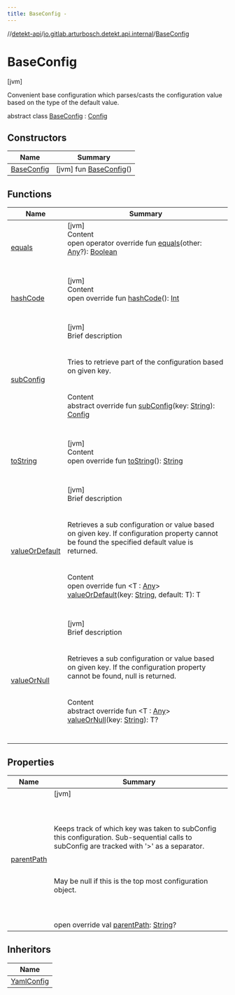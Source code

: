 ```yaml
---
title: BaseConfig -
---
```

//[detekt-api](../../index.md)/[io.gitlab.arturbosch.detekt.api.internal](../index.md)/[BaseConfig](index.md)



# BaseConfig  
 [jvm] 

Convenient base configuration which parses/casts the configuration value based on the type of the default value.

abstract class [BaseConfig](index.md) : [Config](../../io.gitlab.arturbosch.detekt.api/-config/index.md)   


## Constructors  
  
|  Name|  Summary| 
|---|---|
| [BaseConfig](-base-config.md)|  [jvm] fun [BaseConfig](-base-config.md)()   <br>


## Functions  
  
|  Name|  Summary| 
|---|---|
| [equals](../-yaml-config/-companion/index.md#kotlin/Any/equals/#kotlin.Any?/PointingToDeclaration/)| [jvm]  <br>Content  <br>open operator override fun [equals](../-yaml-config/-companion/index.md#kotlin/Any/equals/#kotlin.Any?/PointingToDeclaration/)(other: [Any](https://kotlinlang.org/api/latest/jvm/stdlib/kotlin/-any/index.html)?): [Boolean](https://kotlinlang.org/api/latest/jvm/stdlib/kotlin/-boolean/index.html)  <br><br><br>
| [hashCode](../-yaml-config/-companion/index.md#kotlin/Any/hashCode/#/PointingToDeclaration/)| [jvm]  <br>Content  <br>open override fun [hashCode](../-yaml-config/-companion/index.md#kotlin/Any/hashCode/#/PointingToDeclaration/)(): [Int](https://kotlinlang.org/api/latest/jvm/stdlib/kotlin/-int/index.html)  <br><br><br>
| [subConfig](../../io.gitlab.arturbosch.detekt.api/-config/sub-config.md)| [jvm]  <br>Brief description  <br><br><br>Tries to retrieve part of the configuration based on given key.<br><br>  <br>Content  <br>abstract override fun [subConfig](../../io.gitlab.arturbosch.detekt.api/-config/sub-config.md)(key: [String](https://kotlinlang.org/api/latest/jvm/stdlib/kotlin/-string/index.html)): [Config](../../io.gitlab.arturbosch.detekt.api/-config/index.md)  <br><br><br>
| [toString](../-yaml-config/-companion/index.md#kotlin/Any/toString/#/PointingToDeclaration/)| [jvm]  <br>Content  <br>open override fun [toString](../-yaml-config/-companion/index.md#kotlin/Any/toString/#/PointingToDeclaration/)(): [String](https://kotlinlang.org/api/latest/jvm/stdlib/kotlin/-string/index.html)  <br><br><br>
| [valueOrDefault](../../io.gitlab.arturbosch.detekt.api/-config/value-or-default.md)| [jvm]  <br>Brief description  <br><br><br>Retrieves a sub configuration or value based on given key. If configuration property cannot be found the specified default value is returned.<br><br>  <br>Content  <br>open override fun <T : [Any](https://kotlinlang.org/api/latest/jvm/stdlib/kotlin/-any/index.html)> [valueOrDefault](../../io.gitlab.arturbosch.detekt.api/-config/value-or-default.md)(key: [String](https://kotlinlang.org/api/latest/jvm/stdlib/kotlin/-string/index.html), default: T): T  <br><br><br>
| [valueOrNull](../../io.gitlab.arturbosch.detekt.api/-config/value-or-null.md)| [jvm]  <br>Brief description  <br><br><br>Retrieves a sub configuration or value based on given key. If the configuration property cannot be found, null is returned.<br><br>  <br>Content  <br>abstract override fun <T : [Any](https://kotlinlang.org/api/latest/jvm/stdlib/kotlin/-any/index.html)> [valueOrNull](../../io.gitlab.arturbosch.detekt.api/-config/value-or-null.md)(key: [String](https://kotlinlang.org/api/latest/jvm/stdlib/kotlin/-string/index.html)): T?  <br><br><br>


## Properties  
  
|  Name|  Summary| 
|---|---|
| [parentPath](index.md#io.gitlab.arturbosch.detekt.api.internal/BaseConfig/parentPath/#/PointingToDeclaration/)|  [jvm] <br><br><br><br>Keeps track of which key was taken to subConfig this configuration. Sub-sequential calls to subConfig are tracked with '>' as a separator.<br><br><br><br>May be null if this is the top most configuration object.<br><br><br><br>open override val [parentPath](index.md#io.gitlab.arturbosch.detekt.api.internal/BaseConfig/parentPath/#/PointingToDeclaration/): [String](https://kotlinlang.org/api/latest/jvm/stdlib/kotlin/-string/index.html)?   <br>


## Inheritors  
  
|  Name| 
|---|
| [YamlConfig](../-yaml-config/index.md)

